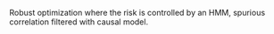 Robust optimization where the risk is controlled by an HMM, spurious
correlation filtered with causal model.